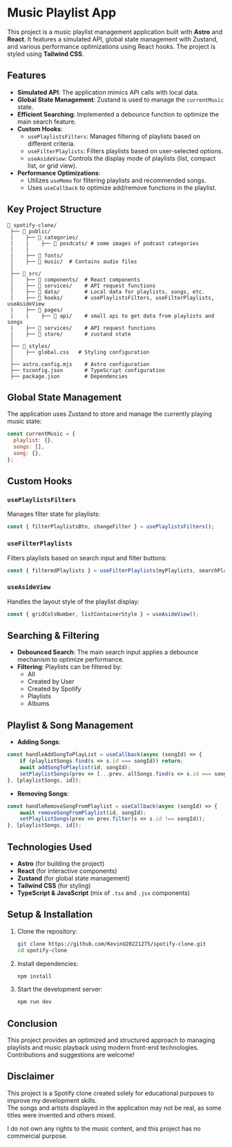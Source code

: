 # Music Playlist App

This project is a music playlist management application built with **Astro** and **React**. It features a simulated API, global state management with Zustand, and various performance optimizations using React hooks. The project is styled using **Tailwind CSS**.

## Features

- **Simulated API**: The application mimics API calls with local data.
- **Global State Management**: Zustand is used to manage the `currentMusic` state.
- **Efficient Searching**: Implemented a debounce function to optimize the main search feature.
- **Custom Hooks**:
  - `usePlaylistsFilters`: Manages filtering of playlists based on different criteria.
  - `useFilterPlaylists`: Filters playlists based on user-selected options.
  - `useAsideView`: Controls the display mode of playlists (list, compact list, or grid view).
- **Performance Optimizations**:
  - Utilizes `useMemo` for filtering playlists and recommended songs.
  - Uses `useCallback` to optimize add/remove functions in the playlist.

## Key Project Structure

```
📁 spotify-clone/
 ├── 📁 public/
 |    ├── 📁 categories/
 |    |    ├── 📁 posdcats/ # some images of podcast categories
 |    |
 |    ├── 📁 fonts/          
 │    ├── 📁 music/  # Contains audio files
 │
 ├── 📁 src/
 │    ├── 📁 components/  # React components
 │    ├── 📁 services/    # API request functions
 │    ├── 📁 data/        # Local data for playlists, songs, etc.
 |    ├── 📁 hooks/       # usePlaylistsFilters, useFilterPlaylists, useAsideView
 |    ├── 📁 pages/
 |    |    ├── 📁 api/    # small api to get data from playlists and songs
 |    ├── 📁 services/    # API request functions
 |    ├── 📁 store/       # zustand state
 │
 ├── 📁 styles/
 │    ├── global.css   # Styling configuration
 │
 ├── astro.config.mjs    # Astro configuration
 ├── tsconfig.json       # TypeScript configuration
 ├── package.json        # Dependencies
```

## Global State Management

The application uses Zustand to store and manage the currently playing music state:

```js
const currentMusic = {
  playlist: {},
  songs: [],
  song: {},
};
```

## Custom Hooks

### `usePlaylistsFilters`
Manages filter state for playlists:
```js
const { filterPlaylistsBtn, changeFilter } = usePlaylistsFilters();
```

### `useFilterPlaylists`
Filters playlists based on search input and filter buttons:
```js
const { filteredPlaylists } = useFilterPlaylists(myPlaylists, searchPlaylist, filterPlaylistsBtn);
```

### `useAsideView`
Handles the layout style of the playlist display:
```js
const { gridColsNumber, listContainerStyle } = useAsideView();
```

## Searching & Filtering

- **Debounced Search**: The main search input applies a debounce mechanism to optimize performance.
- **Filtering**: Playlists can be filtered by:
  - All
  - Created by User
  - Created by Spotify
  - Playlists
  - Albums

## Playlist & Song Management

- **Adding Songs**:
```js
const handleAddSongToPlayList = useCallback(async (songId) => {
    if (playlistSongs.find(s => s.id === songId)) return;
    await addSongToPlaylist(id, songId);
    setPlaylistSongs(prev => [...prev, allSongs.find(s => s.id === songId)]);
}, [playlistSongs, id]);
```

- **Removing Songs**:
```js
const handleRemoveSongFromPlaylist = useCallback(async (songId) => {
    await removeSongFromPlaylist(id, songId);
    setPlaylistSongs(prev => prev.filter(s => s.id !== songId));
}, [playlistSongs, id]);
```

## Technologies Used

- **Astro** (for building the project)
- **React** (for interactive components)
- **Zustand** (for global state management)
- **Tailwind CSS** (for styling)
- **TypeScript & JavaScript** (mix of `.tsx` and `.jsx` components)

## Setup & Installation

1. Clone the repository:
   ```sh
   git clone https://github.com/KevinU20221275/spotify-clone.git
   cd spotify-clone
   ```
2. Install dependencies:
   ```sh
   npm install
   ```
3. Start the development server:
   ```sh
   npm run dev
   ```

## Conclusion

This project provides an optimized and structured approach to managing playlists and music playback using modern front-end technologies. Contributions and suggestions are welcome!

## Disclaimer  

This project is a Spotify clone created solely for educational purposes to improve my development skills.  
The songs and artists displayed in the application may not be real, as some titles were invented and others mixed.  

I do not own any rights to the music content, and this project has no commercial purpose.  


